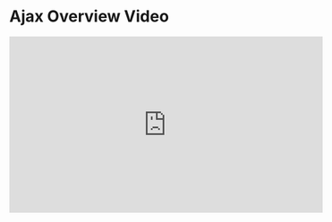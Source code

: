 # Ajax Overview Video

<iframe width="560" height="315" src="https://www.youtube.com/embed/xyluWPi6Ajo" frameborder="0" allow="accelerometer; autoplay; clipboard-write; encrypted-media; gyroscope; picture-in-picture" allowfullscreen></iframe>